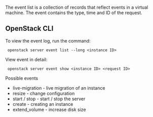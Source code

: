 The event list is a collection of records that reflect events in a virtual machine. The event contains the type, time and ID of the request.

## OpenStack CLI

To view the event log, run the command:

```
 openstack server event list --long <instance ID>
```

View event in detail:

```
 openstack server event show <instance ID> <request ID>
```

Possible events

- live-migration - live migration of an instance
- resize - change configuration
- start / stop - start / stop the server
- create - creating an instance
- extend_volume - increase disk size
